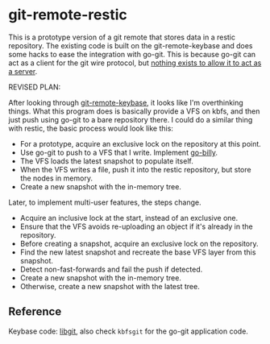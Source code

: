 # git-remote-restic

This is a prototype version of a git remote that stores data in a restic repository. The existing code is built on the git-remote-keybase and does some hacks to ease the integration with go-git. This is because go-git can act as a client for the git wire protocol, but [nothing exists to allow it to act as a server](https://github.com/go-git/go-git/issues/152).

REVISED PLAN:

After looking through [git-remote-keybase](https://github.com/keybase/client/blob/cd76ccb97183c2be78b869fab9aed4b6f5b11086/go/kbfs/kbfsgit/runner.go), it looks like I'm overthinking things. What this program does is basically provide a VFS on kbfs, and then just push using go-git to a bare repository there. I could do a similar thing with restic, the basic process would look like this:

- For a prototype, acquire an exclusive lock on the repository at this point.
- Use go-git to push to a VFS that I write. Implement [go-billy](https://pkg.go.dev/github.com/go-git/go-billy/v5).
- The VFS loads the latest snapshot to populate itself.
- When the VFS writes a file, push it into the restic repository, but store the nodes in memory.
- Create a new snapshot with the in-memory tree.

Later, to implement multi-user features, the steps change.

- Acquire an inclusive lock at the start, instead of an exclusive one.
- Ensure that the VFS avoids re-uploading an object if it's already in the repository.
- Before creating a snapshot, acquire an exclusive lock on the repository.
- Find the new latest snapshot and recreate the base VFS layer from this snapshot.
- Detect non-fast-forwards and fail the push if detected.
- Create a new snapshot with the in-memory tree.
- Otherwise, create a new snapshot with the latest tree.

## Reference

Keybase code: [libgit](https://github.com/keybase/client/blob/cac9573e33f472fcb1417c1e6a899bfbba36405c/go/kbfs/libgit/), also check `kbfsgit` for the go-git application code.